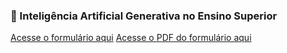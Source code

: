 ### 📩 Inteligência Artificial Generativa no Ensino Superior
[Acesse o formulário aqui](https://forms.gle/85M8vJGHKPVKtAjbA)
[Acesse o PDF do formulário aqui](pdf-form.pdf)
